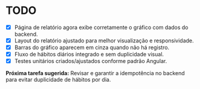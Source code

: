 # TODO

- [x] Página de relatório agora exibe corretamente o gráfico com dados do backend.
- [x] Layout do relatório ajustado para melhor visualização e responsividade.
- [x] Barras do gráfico aparecem em cinza quando não há registro.
- [x] Fluxo de hábitos diários integrado e sem duplicidade visual.
- [x] Testes unitários criados/ajustados conforme padrão Angular.

**Próxima tarefa sugerida:** Revisar e garantir a idempotência no backend para evitar duplicidade de hábitos por dia. 